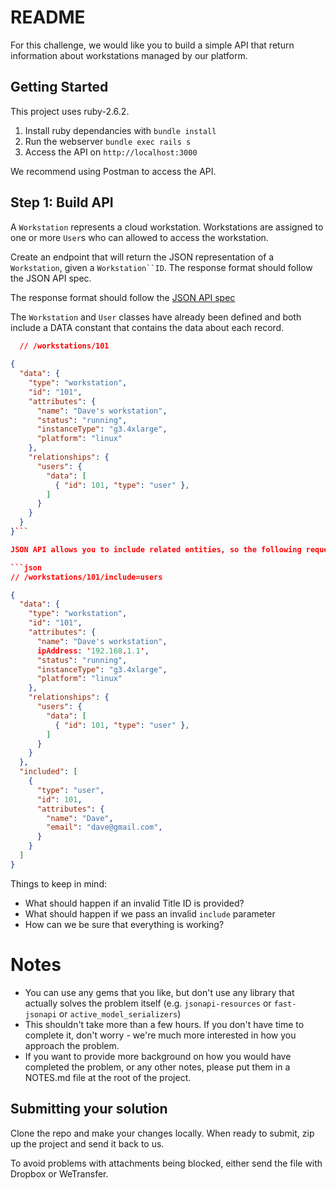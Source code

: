 # README

For this challenge, we would like you to build a simple API that return information about workstations managed by our platform.

## Getting Started 

This project uses ruby-2.6.2.

1. Install ruby dependancies with `bundle install`
2. Run the webserver `bundle exec rails s`
3. Access the API on `http://localhost:3000`

We recommend using Postman to access the API.

## Step 1: Build API

A `Workstation` represents a cloud workstation. Workstations are assigned to one or more `User`s who can allowed to access the workstation.

Create an endpoint that will return the JSON representation of a `Workstation`, given a `Workstation``ID`. The response format should follow the JSON API spec.

The response format should follow the [JSON API spec](http://jsonapi.org/examples/)

The `Workstation` and `User` classes have already been defined and both include a DATA constant that contains the data about each record.

```json
  // /workstations/101
  
{
  "data": {
    "type": "workstation",
    "id": "101",
    "attributes": {
      "name": "Dave's workstation",
      "status": "running",
      "instanceType": "g3.4xlarge",
      "platform": "linux"
    },
    "relationships": {
      "users": {
        "data": [
          { "id": 101, "type": "user" },
        ]
      }
    }
  }
}```

JSON API allows you to include related entities, so the following request should return the following response:

```json
// /workstations/101/include=users

{
  "data": {
    "type": "workstation",
    "id": "101",
    "attributes": {
      "name": "Dave's workstation",
      ipAddress: '192.168.1.1',
      "status": "running",
      "instanceType": "g3.4xlarge",
      "platform": "linux"
    },
    "relationships": {
      "users": {
        "data": [
          { "id": 101, "type": "user" },
        ]
      }
    }
  },
  "included": [
    {
      "type": "user",
      "id": 101,
      "attributes": {
        "name": "Dave",
        "email": "dave@gmail.com",
      }
    }
  ]
}
```

Things to keep in mind:
* What should happen if an invalid Title ID is provided?
* What should happen if we pass an invalid `include` parameter
* How can we be sure that everything is working?

# Notes
* You can use any gems that you like, but don't use any library that actually solves the problem itself (e.g. `jsonapi-resources` or `fast-jsonapi` or `active_model_serializers`)
* This shouldn't take more than a few hours. If you don't have time to complete it, don't worry - we're much more interested in how you approach the problem.
* If you want to provide more background on how you would have completed the problem, or any other notes, please put them in a NOTES.md file at the root of the project.

## Submitting your solution

Clone the repo and make your changes locally. When ready to submit, zip up the project and send it back to us.

To avoid problems with attachments being blocked, either send the file with Dropbox or WeTransfer.
